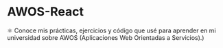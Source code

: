 # AWOS-React
⚛️ Conoce mis prácticas, ejercicios y código que usé para aprender en mi universidad sobre AWOS (Aplicaciones Web Orientadas a Servicios).)
